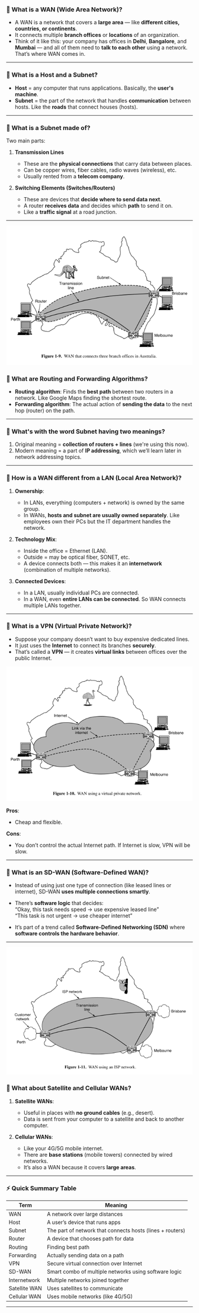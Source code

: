 ### 🔸 What is a **WAN (Wide Area Network)?**

- A WAN is a network that covers a **large area** — like **different cities, countries, or continents**.
- It connects multiple **branch offices** or **locations** of an organization.
- Think of it like this: your company has offices in **Delhi**, **Bangalore**, and **Mumbai** — and all of them need to **talk to each other** using a network. That’s where WAN comes in.

---

### 🔸 What is a **Host** and a **Subnet**?

- **Host** = any computer that runs applications. Basically, the **user's machine**.
- **Subnet** = the part of the network that handles **communication** between hosts. Like the **roads** that connect houses (hosts).

---

### 🔸 What is a **Subnet made of?**

Two main parts:

1. **Transmission Lines**  
   - These are the **physical connections** that carry data between places.  
   - Can be copper wires, fiber cables, radio waves (wireless), etc.  
   - Usually rented from a **telecom company**.

2. **Switching Elements (Switches/Routers)**  
   - These are devices that **decide where to send data next**.  
   - A router **receives data** and decides which **path** to send it on.  
   - Like a **traffic signal** at a road junction.

---

![](./assets/wan.png)

### 🔸 What are **Routing** and **Forwarding Algorithms**?

- **Routing algorithm**: Finds the **best path** between two routers in a network. Like Google Maps finding the shortest route.
- **Forwarding algorithm**: The actual action of **sending the data** to the next hop (router) on the path.

---

### 🔸 What's with the word **Subnet** having two meanings?

1. Original meaning = **collection of routers + lines** (we're using this now).
2. Modern meaning = a part of **IP addressing**, which we’ll learn later in network addressing topics.

---

### 🔸 How is a WAN different from a LAN (Local Area Network)?

1. **Ownership**:
   - In LANs, everything (computers + network) is owned by the same group.
   - In WANs, **hosts and subnet are usually owned separately**. Like employees own their PCs but the IT department handles the network.

2. **Technology Mix**:
   - Inside the office = Ethernet (LAN).
   - Outside = may be optical fiber, SONET, etc.
   - A device connects both — this makes it an **internetwork** (combination of multiple networks).

3. **Connected Devices**:
   - In a LAN, usually individual PCs are connected.
   - In a WAN, even **entire LANs can be connected**. So WAN connects multiple LANs together.

---

### 🔸 What is a **VPN (Virtual Private Network)?**

- Suppose your company doesn’t want to buy expensive dedicated lines.
- It just uses the **Internet** to connect its branches **securely**.
- That’s called a **VPN** — it creates **virtual links** between offices over the public Internet.

![](./assets/wan-vpn.png)

**Pros**:
- Cheap and flexible.

**Cons**:
- You don’t control the actual Internet path. If Internet is slow, VPN will be slow.

---

### 🔸 What is an **SD-WAN (Software-Defined WAN)?**

- Instead of using just one type of connection (like leased lines or internet), SD-WAN **uses multiple connections smartly**.
- There’s **software logic** that decides:  
  “Okay, this task needs speed → use expensive leased line”  
  “This task is not urgent → use cheaper internet”

- It’s part of a trend called **Software-Defined Networking (SDN)** where **software controls the hardware behavior**.

---

![](./assets/wan-isp.png)

### 🔸 What about **Satellite and Cellular WANs**?

1. **Satellite WANs**:
   - Useful in places with **no ground cables** (e.g., desert).
   - Data is sent from your computer to a satellite and back to another computer.

2. **Cellular WANs**:
   - Like your 4G/5G mobile internet.
   - There are **base stations** (mobile towers) connected by wired networks.
   - It’s also a WAN because it covers **large areas**.

---

### ⚡ Quick Summary Table

| Term | Meaning |
|------|---------|
| WAN | A network over large distances |
| Host | A user’s device that runs apps |
| Subnet | The part of network that connects hosts (lines + routers) |
| Router | A device that chooses path for data |
| Routing | Finding best path |
| Forwarding | Actually sending data on a path |
| VPN | Secure virtual connection over Internet |
| SD-WAN | Smart combo of multiple networks using software logic |
| Internetwork | Multiple networks joined together |
| Satellite WAN | Uses satellites to communicate |
| Cellular WAN | Uses mobile networks (like 4G/5G) |

---
